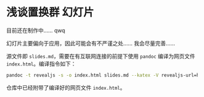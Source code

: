 # 浅谈置换群 幻灯片

目前还在制作中…… qwq

幻灯片主要偏向于应用，因此可能会有不严谨之处…… 我会尽量完善……

源文件即 `slides.md`，需要在有互联网连接的前提下使用 `pandoc` 编译为网页文件 `index.html`。编译指令如下：

```bash
pandoc -t revealjs -s -o index.html slides.md --katex -V revealjs-url=https://revealjs.com -V theme=black -V hash=true -V transition=fade --slide-level=2 --highlight-style=zenburn
```

仓库中已经附带了编译好的网页文件 `index.html`。
